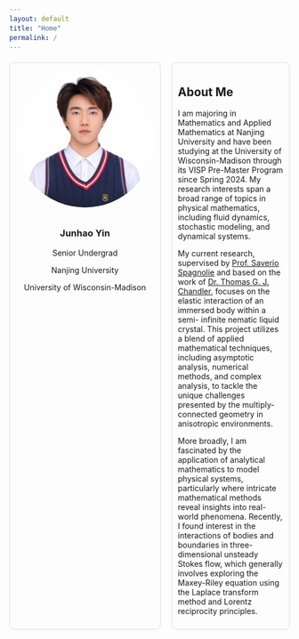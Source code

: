 ```yaml
---
layout: default
title: "Home"
permalink: /
---
```


<style>
/* Home-specific container for layout */
.home-container {
  display: flex;
  flex-direction: row;
  justify-content: space-between;
  gap: 20px;
  margin-top: 20px;
}

/* Box with photo and titles */
.photo-box {
  width: 250px;
  text-align: center;
  padding: 10px;
  border: 1px solid #ddd;
  border-radius: 8px;
}

.photo-box img {
  width: 100%;
  border-radius: 50%;
  margin-bottom: 10px;
}

/* About Me section */
.about-me {
  flex: 1;
  padding: 10px;
  border: 1px solid #ddd;
  border-radius: 8px;
}
</style>

<div class="home-container">
  <!-- Left box with photo and titles -->
  <div class="photo-box">
    <img src="/dc55329f32f89fddf885749e03580c5b.jpeg" alt="Junhao Yin's photo">
    <h3>Junhao Yin</h3>
    <p>Senior Undergrad</p>
    <p>Nanjing University</p>
    <p>University of Wisconsin-Madison</p>
  </div>

  <!-- About Me section on the right -->
  <div class="about-me">
    <h2>About Me</h2>
  <p>
     I am majoring in Mathematics and Applied Mathematics at Nanjing University and have been studying at the University of Wisconsin-Madison 
  through its VISP Pre-Master Program since Spring 2024. My research interests span a broad range of topics in physical mathematics, including 
  fluid dynamics, stochastic modeling, and dynamical systems.
  </p>

  <p>
      My current research, supervised by <a href="https://people.math.wisc.edu/~spagnolie/">Prof. Saverio Spagnolie</a> and based on the work of 
  <a href="https://people.math.wisc.edu/~tgchandler/">Dr. Thomas G. J. Chandler</a>, focuses on the elastic interaction of an immersed body 
  within a semi- infinite nematic liquid crystal. This project utilizes a blend of applied mathematical techniques, including asymptotic 
  analysis, numerical methods, and complex analysis, to tackle the unique challenges presented by the multiply-connected geometry in anisotropic 
  environments.
  </p>

  <p>
      More broadly, I am fascinated by the application of analytical mathematics to model physical systems, particularly where intricate 
  mathematical methods reveal insights into real-world phenomena. Recently, I found interest in the interactions of bodies and boundaries in 
  three-dimensional unsteady Stokes flow, which generally involves exploring the Maxey-Riley equation using the Laplace transform method and 
  Lorentz reciprocity principles.
  </p>
  </div>
</div>
